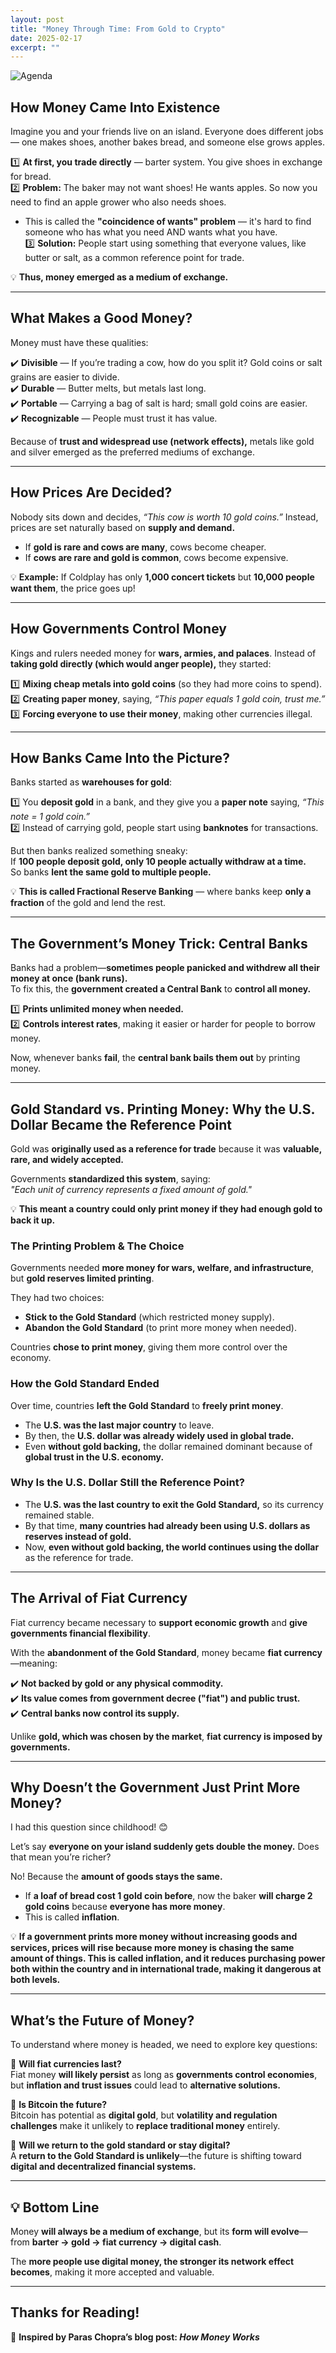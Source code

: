 ```yaml
---
layout: post
title: "Money Through Time: From Gold to Crypto"
date: 2025-02-17
excerpt: ""
---
```



![Agenda](\assets\images\TEE_Diagram\Moneyworks.jpg)

## **How Money Came Into Existence**
Imagine you and your friends live on an island. Everyone does different jobs — one makes shoes, another bakes bread, and someone else grows apples.

1️⃣ **At first, you trade directly** — barter system. You give shoes in exchange for bread.  
2️⃣ **Problem:** The baker may not want shoes! He wants apples. So now you need to find an apple grower who also needs shoes.  
   - This is called the **"coincidence of wants" problem** — it's hard to find someone who has what you need AND wants what you have.  
3️⃣ **Solution:** People start using something that everyone values, like butter or salt, as a common reference point for trade.  

💡 **Thus, money emerged as a medium of exchange.**

---

## **What Makes a Good Money?**
Money must have these qualities:

✔️ **Divisible** — If you’re trading a cow, how do you split it? Gold coins or salt grains are easier to divide.  
✔️ **Durable** — Butter melts, but metals last long.  
✔️ **Portable** — Carrying a bag of salt is hard; small gold coins are easier.  
✔️ **Recognizable** — People must trust it has value.  

Because of **trust and widespread use (network effects),** metals like gold and silver emerged as the preferred mediums of exchange.

---

## **How Prices Are Decided?**
Nobody sits down and decides, *“This cow is worth 10 gold coins.”* Instead, prices are set naturally based on **supply and demand.**

- If **gold is rare and cows are many**, cows become cheaper.  
- If **cows are rare and gold is common**, cows become expensive.  

💡 **Example:** If Coldplay has only **1,000 concert tickets** but **10,000 people want them**, the price goes up!

---

## **How Governments Control Money**
Kings and rulers needed money for **wars, armies, and palaces**. Instead of **taking gold directly (which would anger people),** they started:

1️⃣ **Mixing cheap metals into gold coins** (so they had more coins to spend).  
2️⃣ **Creating paper money**, saying, *“This paper equals 1 gold coin, trust me.”*  
3️⃣ **Forcing everyone to use their money**, making other currencies illegal.  

---

## **How Banks Came Into the Picture?**
Banks started as **warehouses for gold**:  

1️⃣ You **deposit gold** in a bank, and they give you a **paper note** saying, *“This note = 1 gold coin.”*  
2️⃣ Instead of carrying gold, people start using **banknotes** for transactions.  

But then banks realized something sneaky:  
If **100 people deposit gold, only 10 people actually withdraw at a time.**  
So banks **lent the same gold to multiple people.**  

💡 **This is called Fractional Reserve Banking** — where banks keep **only a fraction** of the gold and lend the rest.  

---

## **The Government’s Money Trick: Central Banks**
Banks had a problem—**sometimes people panicked and withdrew all their money at once (bank runs).**  
To fix this, the **government created a Central Bank** to **control all money.**  

1️⃣ **Prints unlimited money when needed.**  
2️⃣ **Controls interest rates**, making it easier or harder for people to borrow money.  

Now, whenever banks **fail**, the **central bank bails them out** by printing money.  

---

## **Gold Standard vs. Printing Money: Why the U.S. Dollar Became the Reference Point**
Gold was **originally used as a reference for trade** because it was **valuable, rare, and widely accepted.**  

Governments **standardized this system**, saying:  
*"Each unit of currency represents a fixed amount of gold."*  

💡 **This meant a country could only print money if they had enough gold to back it up.**  

### **The Printing Problem & The Choice**  
Governments needed **more money for wars, welfare, and infrastructure**, but **gold reserves limited printing**.  

They had two choices:  

- **Stick to the Gold Standard** (which restricted money supply).  
- **Abandon the Gold Standard** (to print more money when needed).  

Countries **chose to print money**, giving them more control over the economy.  

### **How the Gold Standard Ended**  
Over time, countries **left the Gold Standard** to **freely print money**.  

- The **U.S. was the last major country** to leave.  
- By then, the **U.S. dollar was already widely used in global trade.**  
- Even **without gold backing,** the dollar remained dominant because of **global trust in the U.S. economy.**  

### **Why Is the U.S. Dollar Still the Reference Point?**  
- The **U.S. was the last country to exit the Gold Standard,** so its currency remained stable.  
- By that time, **many countries had already been using U.S. dollars as reserves instead of gold.**  
- Now, **even without gold backing, the world continues using the dollar** as the reference for trade.  

---

## **The Arrival of Fiat Currency**
Fiat currency became necessary to **support economic growth** and **give governments financial flexibility**.  

With the **abandonment of the Gold Standard**, money became **fiat currency**—meaning:  

✔️ **Not backed by gold or any physical commodity.**  
✔️ **Its value comes from government decree ("fiat") and public trust.**  
✔️ **Central banks now control its supply.**  

Unlike **gold, which was chosen by the market**, **fiat currency is imposed by governments.**  

---

## **Why Doesn’t the Government Just Print More Money?**
I had this question since childhood! 😊  

Let’s say **everyone on your island suddenly gets double the money.** Does that mean you’re richer?  

No! Because the **amount of goods stays the same.**  

- If **a loaf of bread cost 1 gold coin before**, now the baker **will charge 2 gold coins** because **everyone has more money**.  
- This is called **inflation**.  

💡 **If a government prints more money without increasing goods and services, prices will rise because more money is chasing the same amount of things. This is called inflation, and it reduces purchasing power both within the country and in international trade, making it dangerous at both levels.**  

---

## **What’s the Future of Money?**
To understand where money is headed, we need to explore key questions:  

🔹 **Will fiat currencies last?**  
Fiat money **will likely persist** as long as **governments control economies**, but **inflation and trust issues** could lead to **alternative solutions.**  

🔹 **Is Bitcoin the future?**  
Bitcoin has potential as **digital gold**, but **volatility and regulation challenges** make it unlikely to **replace traditional money** entirely.  

🔹 **Will we return to the gold standard or stay digital?**  
A **return to the Gold Standard is unlikely**—the future is shifting toward **digital and decentralized financial systems.**  

---

## 💡 **Bottom Line**
Money **will always be a medium of exchange**, but its **form will evolve**—from **barter → gold → fiat currency → digital cash**.  

The **more people use digital money, the stronger its network effect becomes**, making it more accepted and valuable.  

---

## **Thanks for Reading!**  
📝 **Inspired by Paras Chopra’s blog post: *How Money Works***  
